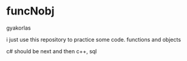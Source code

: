 # funcNobj
gyakorlas

i just use this repository to practice some code.
functions and objects

c# should be next and then c++, sql
